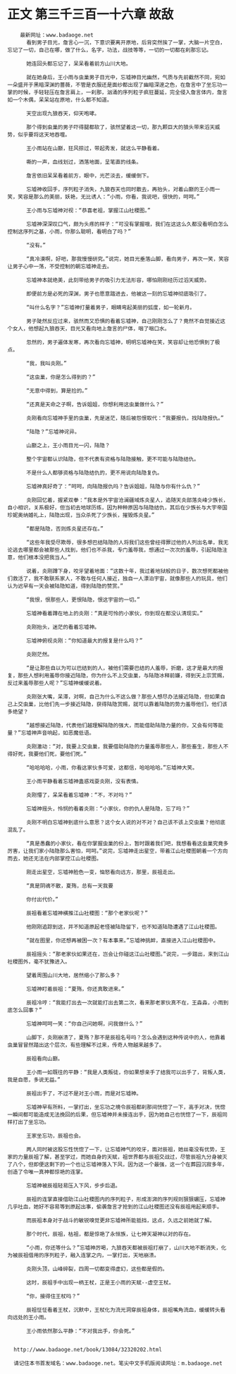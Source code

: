 # 正文 第三千三百一十六章 故敌
        最新网址：www.badaoge.net
          看到男子目光，詹言心一沉，下意识要离开原地，后背突然挨了一掌，大脑一片空白，忘记了一切，自己在哪，做了什么，名字，功法，战技等等，一切的一切都在刹那忘记。
      
          她连回头都忘记了，呆呆看着前方山川大地。
      
          就在她身后，王小雨与虫巢男子目光中，忘墟神目光幽然，气质与先前截然不同，宛如一朵盛开于黑暗深渊的蔷薇，不管是衣服还是面纱都出现了幽暗深邃之色，在詹言中了坐忘功一掌的时候，手轻轻压在詹言肩上，一刹那，汹涌的序列粒子疯狂蔓延，完全侵入詹言体内，詹言如一个木偶，呆呆站在原地，什么都不知道。
      
          天空出现九狼吞天，仰天咆哮。
      
          那个得到虫巢的男子吓得腿都软了，骇然望着这一切，那九颗巨大的狼头带来滔天威势，似乎要将这天地吞噬。
      
          王小雨站在山巅，狂风掠过，带起秀发，就这么平静看着。
      
          嘶的一声，血线划过，洒落地面，呈笔直的线条。
      
          詹言依旧呆呆看着前方，眼中，光芒淡去，缓缓倒下。
      
          忘墟神收回手，序列粒子消失，九狼吞天也同时散去，再抬头，对着山巅的王小雨一笑，笑容是那么的美丽，妖艳，无比诱人：“小雨，你看，我说吧，很快的，呵呵。”
      
          王小雨与忘墟神对视：“恭喜老祖，掌握江山社稷图。”
      
          忘墟神深深叹口气，颇为头疼的样子：“可没有掌握哦，我们在这这么久都没看明白怎么控制这序列之基，小雨，你那么聪明，看明白了吗？”
      
          “没有。”
      
          “真冷漠啊，好吧，那我慢慢研究。”说完，她目光垂落山脚，看向男子，再次一笑，笑容让男子心中一荡，不受控制的朝忘墟神走去。
      
          忘墟神本就绝美，此刻带给男子的吸引力无法形容，哪怕刚刚经历过滔天威势。
      
          即便前方是必死的深渊，男子也愿意踏进去，他被这一刻的忘墟神彻底吸引了。
      
          “叫什么名字？”忘墟神打量着男子，眼睛弯起美丽的弧度，如一轮新月。
      
          男子陡然反应过来，骇然而又恐惧的看着忘墟神，自己刚刚怎么了？竟然不自觉接近这个女人，他想起九狼吞天，目光又看向地上詹言的尸体，咽了咽口水。
      
          忽然的，男子遍体发寒，再次看向忘墟神，明明忘墟神在笑，笑容却让他恐惧到了极点。
      
          “我，我叫炎刚。”
      
          “这虫巢，你是怎么得到的？”
      
          “无意中得到，算是捡的。”
      
          “还真是天命之子啊，告诉姐姐，你想利用这虫巢做什么？”
      
          炎刚看向忘墟神手里的虫巢，先是迷茫，随后被怨恨取代：“我要报仇，找陆隐报仇。”
      
          “陆隐？”忘墟神诧异。
      
          山巅之上，王小雨目光一闪，陆隐？
      
          整个宇宙都认识陆隐，但不代表有资格与陆隐接触，更不可能与陆隐结仇。
      
          不是什么人都够资格与陆隐结仇的，更不用说向陆隐复仇。
      
          忘墟神真好奇了：“呵呵，向陆隐报仇吗？告诉姐姐，陆隐与你有什么仇？”
      
          炎刚回忆着，握紧双拳：“我本是外宇宙沧澜疆域炼炎星人，追随天炎部落炎峰少族长，自小相识，关系极好，但当初去地球历练，因为种种原因与陆隐结仇，其后在少族长与大宇帝国珍妮奥纳婚礼上，陆隐出现，当众杀死了少族长，摧毁炼炎星。”
      
          “都是陆隐，否则炼炎星还存在。”
      
          “这些年我受尽欺辱，很多想巴结陆隐的人将我们这些曾经得罪过他的人列出名单，我无论逃去哪里都会被那些人找到，他们也不杀我，专门羞辱我，想通过一次次的羞辱，引起陆隐注意，他们根本没把我当人。”
      
          说着，炎刚蹲下身，咬牙望着地面：“这数十年，我过着地狱般的日子，数次想死都被他们救活了，我不敢联系家人，不敢与任何人接近，独自一人漂泊宇宙，就像那些人的玩具，他们认为迟早有一天会被陆隐知道，得到陆隐的赞赏。”
      
          “我恨，恨那些人，更恨陆隐，恨这宇宙的一切。”
      
          忘墟神看着蹲在地上的炎刚：“真是可怜的小家伙，你到现在都没认清现实。”
      
          炎刚抬头，迷茫的看着忘墟神。
      
          忘墟神俯视炎刚：“你知道最大的报复是什么吗？”
      
          炎刚茫然。
      
          “是让那些自以为可以巴结到的人，被他们需要巴结的人羞辱，折磨，这才是最大的报复，那些人想利用羞辱你接近陆隐，你为什么不上交虫巢，与陆隐冰释前嫌，得到天上宗赏赐，反过来羞辱那些人呢？”忘墟神缓缓说着。
      
          炎刚张大嘴，呆滞，对啊，自己为什么不这么做？那些人想尽办法接近陆隐，但如果自己上交虫巢，比他们先一步接近陆隐，获得陆隐赏赐，就可以靠着陆隐的势力羞辱他们，他们该多绝望？
      
          “越想接近陆隐，代表他们越理解陆隐的强大，而能借助陆隐力量的你，又会有何等能量？”忘墟神声音响起，如恶魔低语。
      
          炎刚激动：“对，我要上交虫巢，我要借助陆隐的力量羞辱那些人，那些畜生，那些人不得好死，我要他们死，要他们死。”
      
          “哈哈哈哈，小雨，你看这家伙多可爱，这都信，哈哈哈哈。”忘墟神大笑。
      
          王小雨平静看着忘墟神蛊惑戏耍炎刚，没有表情。
      
          炎刚懵了，呆呆看着忘墟神：“不，不对吗？”
      
          忘墟神摇头，怜悯的看着炎刚：“小家伙，你的仇人是陆隐，忘了吗？”
      
          炎刚不明白忘墟神到底什么意思？这个女人说的对不对？自己该不该上交虫巢？他彻底混乱了。
      
          “真是愚蠢的小家伙，看在你掌握虫巢的份上，暂时跟着我们吧，我想看看这虫巢究竟多厉害，让我们家小陆隐那么害怕，呵呵。”说完，忘墟神走出星空，带着江山社稷图朝着一个方向而去，她还无法在内部掌控江山社稷图。
      
          刚走出星空，忘墟神脸色一变，恼怒看向远方，那里，辰祖走出。
      
          “真是阴魂不散，夏殇，总有一天我要
      
          你付出代价。”
      
          辰祖看着忘墟神横推江山社稷图：“那个老家伙呢？”
      
          他刚刚追踪到这，并不知道原起老怪被陆隐留下，也不知道陆隐遭遇了江山社稷图。
      
          “就在图里，你还想再被困一次？有本事来。”忘墟神挑衅，直接进入江山社稷图中。
      
          辰祖摇头：“那老家伙如果还在，岂会让你碰这江山社稷图。”说完，一步踏出，来到江山社稷图外，毫不犹豫进入。
      
          望着周围山川大地，居然缩小了那么多？
      
          忘墟神盯着辰祖：“夏殇，你还真敢进来。”
      
          辰祖冷哼：“我能打出去一次就能打出去第二次，看来那老家伙真不在，王淼淼，小雨到底怎么回事？”
      
          忘墟神呵呵一笑：“你自己问她啊，问我做什么？”
      
          山脚下，炎刚崩溃了，夏殇？那不是辰祖名号吗？怎么会遇到这种传说中的人，他靠着虫巢冒冒然踏出这个层次，有些理解不过来，传奇人物越来越多了。
      
          辰祖看向山巅。
      
          王小雨一如既往的平静：“我是人类叛徒，你如果想亲手了结我可以出手了，背叛人类，我是自愿，多说无益。”
      
          辰祖出手了，不过不是对王小雨，而是对忘墟神。
      
          忘墟神早有所料，一掌打出，坐忘功之境令辰祖都刹那间恍惚了一下，高手对决，恍惚一瞬间都可能造成无法挽回的后果，但忘墟神并未接连出手，因为她自己也恍惚了一下，辰祖同样打出了坐忘功。
      
          王家坐忘功，辰祖也会。
      
          两人同时被这股忘性恍惚了一下，让忘墟神气的咬牙，面对辰祖，她丝毫没有优势，王家的力量辰祖了解，甚至学过，而她自身的天赋，祖世界都与辰祖交战过，尽管辰祖九分身被灭了八个，但即便这剩下的一个也让忘墟神落入下风，因为这一个最强，这一个在葬园沉寂多年，创造了令唯一真神都惊艳的连掌。
      
          忘墟神被辰祖轻易压入下风，步步后退。
      
          辰祖的连掌直接借助江山社稷图内的序列粒子，形成澎湃的序列规则狠狠碾压，忘墟神几乎吐血，她好不容易等到原起出事，偷袭詹言才抢到的江山社稷图还没有辰祖用起来顺手。
      
          而辰祖本身对于战斗的敏锐嗅觉更非忘墟神所能抵挡，这点，久远之前她就了解。
      
          那个时代，辰祖，枯祖，都是惊艳了永恒族，让七神天凝神以对的存在。
      
          “小雨，你还等什么？”忘墟神厉喝，九狼吞天都被辰祖打崩了，山川大地不断消失，化为被辰祖借用的序列粒子，融入连掌之内，一掌打出，天地崩溃。
      
          炎刚头顶，山峰碎裂，四周一切都变得虚幻，这些都是假的。
      
          这时，辰祖手中出现一柄王杖，正是王小雨的天赋--虚空王杖。
      
          “你，接得住王杖吗？”
      
          辰祖怔怔看着王杖，沉默中，王杖化为流光洞穿辰祖身体，辰祖嘴角流血，缓缓转头看向远处的王小雨。
      
          王小雨依然那么平静：“不对我出手，你会死。”
      
      
      http://www.badaoge.net/book/13084/32320202.html
      
      请记住本书首发域名：www.badaoge.net。笔尖中文手机版阅读网址：m.badaoge.net